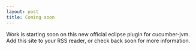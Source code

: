 ```yaml
---
layout: post
title: Coming soon
---
```

Work is starting soon on this new official eclipse plugin for cucumber-jvm.
Add this site to your RSS reader, or check back soon for more information.
